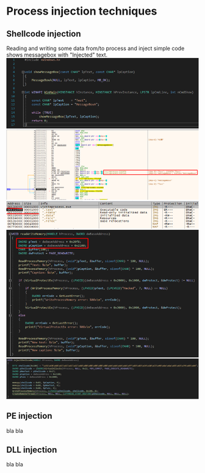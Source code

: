# Process injection techniques
## Shellcode injection
Reading and writing some data from/to process and inject simple code shows messagebox with "Injected" text.
![pic0](./pics/Screenshot_0.png)
![pic1](./pics/Screenshot_1.png)
![pic2](./pics/Screenshot_2.png)
![pic3](./pics/Screenshot_3.png)
![pic4](./pics/Screenshot_4.png)
## PE injection
bla bla

## DLL injection
bla bla 
